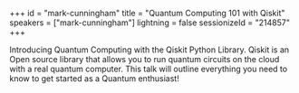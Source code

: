 +++
id = "mark-cunningham"
title = "Quantum Computing 101 with Qiskit"
speakers = ["mark-cunningham"]
lightning = false
sessionizeId = "214857"
+++

Introducing Quantum Computing with the Qiskit Python Library.
Qiskit is an Open source library that allows you to run quantum circuits on the cloud with a real quantum computer.
This talk will outline everything you need to know to get started as a Quantum enthusiast! 